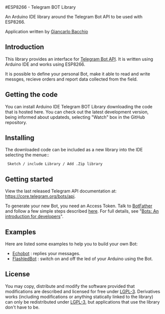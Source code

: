 #ESP8266 - Telegram BOT Library

An Arduino IDE library around the Telegram Bot API to be used with ESP8266.

Application written by [Giancarlo Bacchio](giancarlo.bacchio@gmail.com)


## Introduction

This library provides an interface for [Telegram Bot API](https://core.telegram.org/bots/api). It is written using Arduino IDE and works using ESP8266.

It is possible to define your personal Bot, make it able to read and write messges, recieve orders and report data collected from the field. 


## Getting the code

You can install Arduino IDE Telegram BOT Library downloading the code that is hosted here.
You can check out the latest development version, being informed about updateds, selecting "Watch" box in the GitHub repository.


## Installing

The downloaded code can be included as a new library into the IDE selecting the menue::

     Sketch / include Library / Add .Zip library	


## Getting started

View the last released Telegram API documentation at: https://core.telegram.org/bots/api.

To generate your new Bot, you need an Access Token. Talk to [BotFather](https://telegram.me/botfather) and follow a few simple steps described [here](https://core.telegram.org/bots#botfather).
For full details, see "[Bots: An introduction for developers](https://core.telegram.org/bots)".


## Examples

Here are listed some examples to help you to build your own Bot:

- [Echobot](https://github.com/Arduino/xxxx/Libraries/TelegramBot/master/examples/EchoBot/EchoBot.ino) : replies your messages.
- [FlashledBot](https://github.com/Arduino/xxxx/Libraries/TelegramBot/master/examples/FlashledBot/FlashledBot.ino) : switch on and off the led of your Arduino using the Bot.



## License

You may copy, distribute and modify the software provided that modifications are described and licensed for free under [LGPL-3](http://www.gnu.org/licenses/lgpl-3.0.html). Derivatives works (including modifications or anything statically linked to the library) can only be redistributed under [LGPL-3](http://www.gnu.org/licenses/lgpl-3.0.html), but applications that use the library don't have to be.




